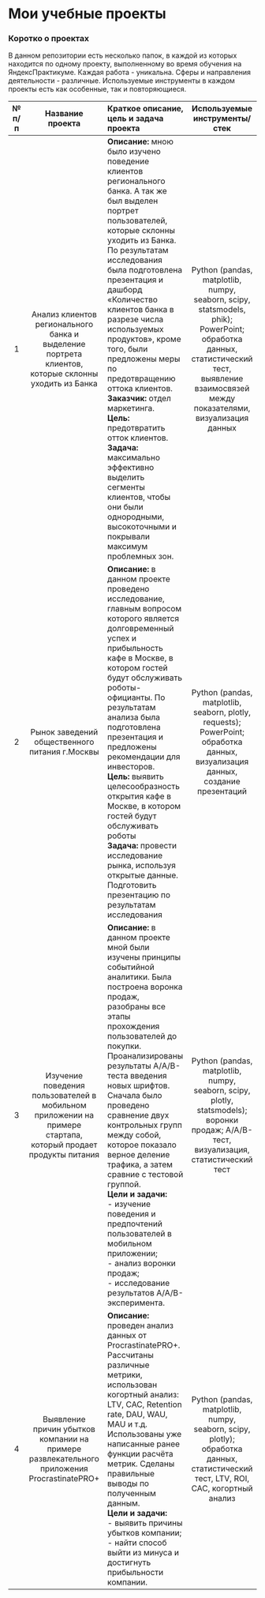 # <div class="alert alert-info">Мои учебные проекты</div>
### Коротко о проектах
В данном репозитории есть несколько папок, в каждой из которых находится по одному проекту, выполненному во время обучения на ЯндексПрактикуме. Каждая работа - уникальна. Сферы и направления деятельности - различные. Используемые инструменты в каждом проекты есть как особенные, так и повторяющиеся.

№ п/п | Название проекта | Краткое описание, цель и задача проекта | Используемые инструменты/стек
:----:|:----------------:|:----------------------------------------|:------------------------------------------------------------------:
 1 | Анализ клиентов регионального банка и выделение портрета клиентов, которые склонны уходить из Банка | **Описание:** мною было изучено поведение клиентов регионального банка. А так же был выделен портрет пользователей, которые склонны уходить из Банка. По результатам исследования была подготовлена презентация и дашборд «Количество клиентов банка в разрезе числа используемых продуктов», кроме того, были предложены меры по предотвращению оттока клиентов. <br> **Заказчик:** отдел маркетинга. <br> **Цель:** предотвратить отток клиентов. <br> **Задача:** максимально эффективно выделить сегменты клиентов, чтобы они были однородными, высокоточными и покрывали максимум проблемных зон. | Python (pandas, matplotlib, numpy, seaborn, scipy, statsmodels, phik); PowerPoint; обработка данных, статистический тест, выявление взаимосвязей между показателями, визуализация данных
 2 | Рынок заведений общественного питания г.Москвы | **Описание:** в данном проекте проведено исследование, главным вопросом которого является долговременный успех и прибыльность кафе в Москве, в котором гостей будут обслуживать роботы-официанты. По результатам анализа была подготовлена презентация и предложены рекомендации для инвесторов. <br> **Цель:** выявить целесообразность открытия кафе в Москве, в котором гостей будут обслуживать роботы <br> **Задача:** провести исследование рынка, используя открытые данные. Подготовить презентацию по результатам исследования | Python (pandas, matplotlib, seaborn, plotly, requests); PowerPoint; обработка данных, визуализация данных, создание презентаций
 3 | Изучение поведения пользователей в мобильном приложении на примере стартапа, который продает продукты питания | **Описание:** в данном проекте мной были изучены принципы событийной аналитики. Была построена воронка продаж, разобраны все этапы прохождения пользователей до покупки. Проанализированы результаты А/A/B-теста введения новых шрифтов. Сначала было проведено сравнение двух контрольных групп между собой, которое показало верное деление трафика, а затем сравние с тестовой группой. <br> **Цели и задачи:** <br> - изучение поведения и предпочтений пользователей в мобильном приложении; <br> - анализ воронки продаж; <br> - исследование результатов A/A/B-эксперимента.| Python (pandas, matplotlib, numpy, seaborn, scipy, plotly, statsmodels); воронки продаж; A/A/B-тест, визуализация, статистический тест
 4 | Выявление причин убытков компании на примере развлекательного приложения ProcrastinatePRO+ | **Описание:** проведен анализ данных от ProcrastinatePRO+. Рассчитаны различные метрики, использован когортный анализ: LTV, CAC, Retention rate, DAU, WAU, MAU и т.д. Использованы уже написанные ранее функции расчёта метрик. Сделаны правильные выводы по полученным данным. <br> **Цели и задачи:** <br> - выявить причины убытков компании; <br> - найти способ выйти из минуса и достигнуть прибыльности компании. | Python (pandas, matplotlib, numpy, seaborn, scipy, plotly); обработка данных, статистический тест, LTV, ROI, CAC, когортный анализ
